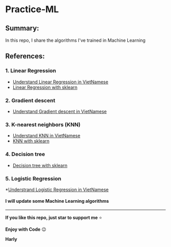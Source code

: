 # Practice-ML

## Summary:
In this repo, I share the algorithms I've trained in Machine Learning

## References:

### 1. Linear Regression

* [Understand Linear Regression in VietNamese](https://machinelearningcoban.com/2016/12/28/linearregression/)
* [Linear Regression with sklearn](https://scikit-learn.org/stable/modules/generated/sklearn.linear_model.LinearRegression.html)

### 2. Gradient descent

* [Understand Gradient descent in VietNamese](https://machinelearningcoban.com/2017/01/12/gradientdescent/)

### 3. K-nearest neighbors (KNN)

* [Understand KNN in VietNamese](https://machinelearningcoban.com/2017/01/08/knn/)
* [KNN with sklearn](https://scikit-learn.org/stable/modules/generated/sklearn.neighbors.KNeighborsClassifier.html)

### 4. Decision tree

* [Decision tree with sklearn](https://scikit-learn.org/stable/modules/tree.html)

### 5. Logistic Regression

*[Understrand Logistic Regression in VietNamese ](https://machinelearningcoban.com/2017/01/27/logisticregression/)
#### I will update some Machine Learning algorithms

_____

**If you like  this repo, just star to support me** :star:

**Enjoy with Code** :wink:

**Harly**
